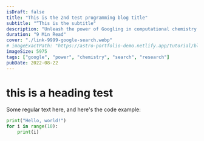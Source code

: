 ```yaml
---
isDraft: false
title: "This is the 2nd test programming blog title"
subtitle: "“This is the subtitle"
description: "Unleash the power of Googling in computational chemistry research: accelerating discoveries, solving puzzles, and revolutionizing molecular understanding."
duration: "9 Min Read"
cover: "./link-9999-google-search.webp"
# imageExactPath: "https://astro-portfolio-demo.netlify.app/tutorial/blogs/programming/this-is-2nd-test-coding-post/link-9999-google-search.webp"
imageSize: 5975
tags: ["google", "power", "chemistry", "search", "research"]
pubDate: 2022-08-22
---
```


# this is a heading test

Some regular text here, and here's the code example:

```python
print("Hello, world!")
for i in range(10):
    print(i)
```

